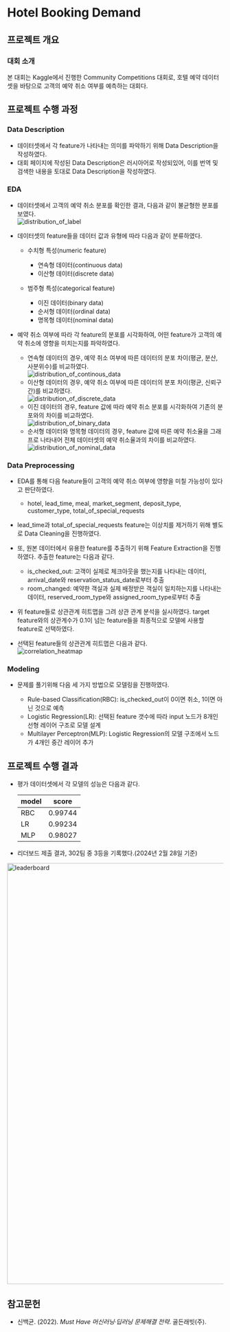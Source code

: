 # Hotel Booking Demand

## 프로젝트 개요
### 대회 소개
본 대회는 Kaggle에서 진행한 Community Competitions 대회로, 호텔 예약 데이터셋을 바탕으로 고객의 예약 취소 여부를 예측하는 대회다.

## 프로젝트 수행 과정
### Data Description
- 데이터셋에서 각 feature가 나타내는 의미를 파악하기 위해 Data Description을 작성하였다.
- 대회 페이지에 작성된 Data Description은 러시아어로 작성되있어, 이를 번역 및 검색한 내용을 토대로 Data Description을 작성하였다.
  
### EDA
- 데이터셋에서 고객의 예약 취소 분포를 확인한 결과, 다음과 같이 불균형한 분포를 보였다.<br>
![distribution_of_label](https://github.com/rlarlgh96/hotel-booking-demand/assets/121072239/40cda8d2-b6ae-4c00-98c3-a6ea71e53f1b)
- 데이터셋의 feature들을 데이터 값과 유형에 따라 다음과 같이 분류하였다.
  
  - 수치형 특성(numeric feature)
    - 연속형 데이터(continuous data)
    - 이산형 데이터(discrete data)

  - 범주형 특성(categorical feature)
    - 이진 데이터(binary data)
    - 순서형 데이터(ordinal data)
    - 명목형 데이터(nominal data)

- 예약 취소 여부에 따라 각 feature의 분포를 시각화하여, 어떤 feature가 고객의 예약 취소에 영향을 미치는지를 파악하였다.

  - 연속형 데이터의 경우, 예약 취소 여부에 따른 데이터의 분포 차이(평균, 분산, 사분위수)를 비교하였다.<br>
  ![distribution_of_continous_data](https://github.com/rlarlgh96/hotel-booking-demand/assets/121072239/6e69f483-77c3-46ae-82b5-2d8ab30b17aa)
  - 이산형 데이터의 경우, 예약 취소 여부에 따른 데이터의 분포 차이(평균, 신뢰구간)를 비교하였다.<br>
  ![distribution_of_discrete_data](https://github.com/rlarlgh96/hotel-booking-demand/assets/121072239/5c1d7b5e-74d5-4408-987c-105c735f9151)
  - 이진 데이터의 경우, feature 값에 따라 예약 취소 분포를 시각화하여 기존의 분포와의 차이를 비교하였다.<br>
  ![distribution_of_binary_data](https://github.com/rlarlgh96/hotel-booking-demand/assets/121072239/4ec98a8f-7533-4cab-ba36-bb71ac1328a4)
  - 순서형 데이터와 명목형 데이터의 경우, feature 값에 따른 예약 취소율을 그래프로 나타내어 전체 데이터셋의 예약 취소율과의 차이를 비교하였다.<br>
  ![distribution_of_nominal_data](https://github.com/rlarlgh96/hotel-booking-demand/assets/121072239/3efd9deb-9900-45a1-9512-0dc6b1739ab5)

### Data Preprocessing
- EDA를 통해 다음 feature들이 고객의 예약 취소 여부에 영향을 미칠 가능성이 있다고 판단하였다.
  
  - hotel, lead_time, meal, market_segment, deposit_type, customer_type, total_of_special_requests

- lead_time과 total_of_special_requests feature는 이상치를 제거하기 위해 별도로 Data Cleaning을 진행하였다.
- 또, 원본 데이터에서 유용한 feature를 추출하기 위해 Feature Extraction을 진행하였다. 추출한 feature는 다음과 같다.

  - is_checked_out: 고객이 실제로 체크아웃을 했는지를 나타내는 데이터, arrival_date와 reservation_status_date로부터 추출
  - room_changed: 예약한 객실과 실제 배정받은 객실이 일치하는지를 나타내는 데이터, reserved_room_type와 assigned_room_type로부터 추출

- 위 feature들로 상관관계 히트맵을 그려 상관 관계 분석을 실시하였다. target feature와의 상관계수가 0.1이 넘는 feature들을 최종적으로 모델에 사용할 feature로 선택하였다.
- 선택된 feature들의 상관관계 히트맵은 다음과 같다.<br>
![correlation_heatmap](https://github.com/rlarlgh96/hotel-booking-demand/assets/121072239/d6f33352-b481-4032-95b3-ade68d3952f0)

### Modeling
- 문제를 풀기위해 다음 세 가지 방법으로 모델링을 진행하였다.
  
  - Rule-based Classification(RBC): is_checked_out이 0이면 취소, 1이면 아닌 것으로 예측
  - Logistic Regression(LR): 선택된 feature 갯수에 따라 input 노드가 8개인 선형 레이어 구조로 모델 설계
  - Multilayer Perceptron(MLP): Logistic Regression의 모델 구조에서 노드가 4개인 중간 레이어 추가

## 프로젝트 수행 결과
- 평가 데이터셋에서 각 모델의 성능은 다음과 같다.

  | model | score |
  |--------|--------|
  | RBC | 0.99744 |
  | LR | 0.99234 |
  | MLP | 0.98027 |
  
- 리더보드 제출 결과, 302팀 중 3등을 기록했다.(2024년 2월 28일 기준)<br>
<img width="980" alt="leaderboard" src="https://github.com/rlarlgh96/hotel-booking-demand/assets/121072239/edfea45d-3d50-4373-a016-bcfb4a2503f5">

## 참고문헌
- 신백균. (2022). *Must Have 머신러닝·딥러닝 문제해결 전략*. 골든래빗(주).
